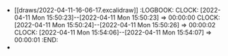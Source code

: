 - [[draws/2022-04-11-16-06-17.excalidraw]]
  :LOGBOOK:
  CLOCK: [2022-04-11 Mon 15:50:23]--[2022-04-11 Mon 15:50:23] =>  00:00:00
  CLOCK: [2022-04-11 Mon 15:50:24]--[2022-04-11 Mon 15:50:26] =>  00:00:02
  CLOCK: [2022-04-11 Mon 15:54:06]--[2022-04-11 Mon 15:54:07] =>  00:00:01
  :END:
-